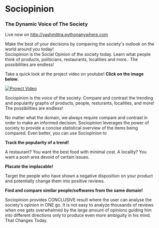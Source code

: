 # Sociopinion
### The Dynamic Voice of The Society

Live now on http://yashmittra.pythonanywhere.com

Make the best of your decisions by comparing the society's outlook on the world around you today!  
Sociopinion is the Social Opinion of the society today. Learn what people think of products, politicians, restaurants, localities and more.. The possibilities are endless!  

Take a quick look at the project video on youtube! **Click on the image below**.

[![Project Video](https://img.youtube.com/vi/ywPSoXhm7gc/0.jpg)](https://www.youtube.com/watch?v=ywPSoXhm7gc)


Sociopinion is the voice of the society. Compare and contrast the trending and popularity graphs of products, people, resturants, localities, and more! The possibilities are endless!  


No matter what the domain, we always require compare and contrast in order to make an informed decision. Sociopinion leverages the power of society to provide a concise statistical overview of the items being compared. Even better, you can use Sociopinion to 

**Track the popularity of a trend!**  

A restaurant? You want the best food with minimal cost.
A locality? You want a posh area devoid of certain issues.


**Placate the implacable!**  

Target the people who have shown a negative disposition on your product and potentially change them into positive reviews.


**Find and compare similar people/softwares from the same domain!**


Sociopinion provides CONCLUSIVE result where the user can analyse the society's opinion in ONE go. It is not easy to analyze thousands of reviews when one gets overwhelmed by the large amount of opinions guiding him into different directions only to produce even more ambiguity in his mind. That Changes Today.
